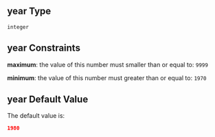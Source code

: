 ## year Type

`integer`

## year Constraints

**maximum**: the value of this number must smaller than or equal to: `9999`

**minimum**: the value of this number must greater than or equal to: `1970`

## year Default Value

The default value is:

```json
1980
```
